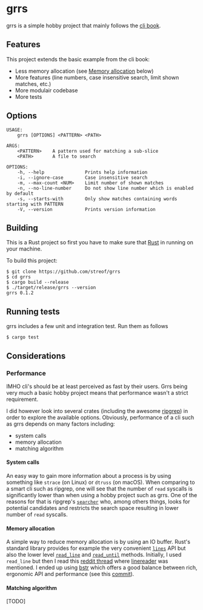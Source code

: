 # grrs

grrs is a simple hobby project that mainly follows the [cli book](https://rust-cli.github.io/book/).

## Features

This project extends the basic example from the cli book:

- Less memory allocation (see [Memory allocation](#memory-allocation) below)
- More features (line numbers, case insensitive search, limit shown matches, etc.)
- More modulair codebase
- More tests

## Options 

```
USAGE:
    grrs [OPTIONS] <PATTERN> <PATH>

ARGS:
    <PATTERN>    A pattern used for matching a sub-slice
    <PATH>       A file to search

OPTIONS:
    -h, --help               Prints help information
    -i, --ignore-case        Case insensitive search
    -m, --max-count <NUM>    Limit number of shown matches
    -n, --no-line-number     Do not show line number which is enabled by default
    -s, --starts-with        Only show matches containing words starting with PATTERN
    -V, --version            Prints version information
```


## Building

This is a Rust project so first you have to make sure that [Rust](https://www.rust-lang.org/) in running
on your machine.

To build this project:

```
$ git clone https://github.com/streof/grrs
$ cd grrs
$ cargo build --release
$ ./target/release/grrs --version
grrs 0.1.2
```

## Running tests

grrs includes a few unit and integration test. Run them as follows

```
$ cargo test
```

## Considerations

### Performance

IMHO cli's should be at least perceived as fast by their users. Grrs being very 
much a basic hobby project means that performance wasn't a strict requirement. 

I did however look into several crates (including the awesome [ripgrep](https://github.com/BurntSushi/ripgrep)) in order 
to explore the available options. Obviously, performance of a cli such as grrs 
depends on many factors including:

- system calls
- memory allocation
- matching algorithm

#### System calls

An easy way to gain more information about a process is by using something like 
`strace` (on Linux) or `dtruss` (on macOS). When comparing to a smart cli such
as ripgrep, one will see that the number of `read` syscalls is significantly
lower than when using a hobby project such as grrs. One of the reasons for that 
is ripgrep's [`searcher`](https://github.com/BurntSushi/ripgrep/tree/master/crates/searcher) 
who, among others things, looks for potential candidates and restricts the search 
space resulting in lower number of `read` syscalls.


#### Memory allocation

A simple way to reduce memory allocation is by using an IO buffer. Rust's 
standard library provides for example the very convenient [`lines`](https://doc.rust-lang.org/std/io/trait.BufRead.html#method.lines) API but also the lower level [`read_line`](https://doc.rust-lang.org/std/io/trait.BufRead.html#method.read_line) and [`read_until`](https://doc.rust-lang.org/std/io/trait.BufRead.html#method.read_until) methods. Initially, I used `read_line` but 
then I read this [reddit thread](https://www.reddit.com/r/rust/comments/cqpswx/processing_data_line_by_line_from_stdin_rust/) where [linereader](https://github.com/Freaky/rust-linereader)
was mentioned. I ended up using [bstr](https://github.com/BurntSushi/bstr) which
offers a good balance between rich, ergonomic API and performance (see this [commit](https://github.com/BurntSushi/bstr/commit/66dee497c8da16f397c1d0952e58dadf04b66b5c)).

#### Matching algorithm

[TODO]
